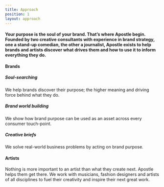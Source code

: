 ```yaml
---
title: Approach
position: 1
layout: approach
---
```


#### Your purpose is the soul of your brand. That’s where Apostle begin. Founded by two creative consultants with experience in brand strategy, one a stand-up comedian, the other a journalist, Apostle exists to help brands and artists discover what drives them and how to use it to inform everything they do.

#### Brands

##### Soul-searching
We help brands discover their purpose; the higher meaning and driving force behind what they do.

##### Brand world building
We show how brand purpose can be used as an asset across every consumer touch-point.

##### Creative briefs
We solve real-world business problems by acting on brand purpose.

#### Artists

Nothing is more important to an artist than what they create next. Apostle helps them get there. We work with musicians, fashion designers and artists of all disciplines to fuel their creativity and inspire their next great work.